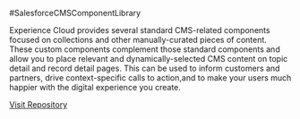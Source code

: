 #SalesforceCMSComponentLibrary

Experience Cloud provides several standard CMS-related components focused on collections and other manually-curated pieces of content. These custom components complement those standard components and allow you to place relevant and dynamically-selected CMS content on topic detail and record detail pages. This can be used to inform customers and partners, drive context-specific calls to action,and to make your users much happier with the digital experience you create.

<a href="https://github.com/SalesforceLabs/SalesforceCMSComponentLibrary/">Visit Repository</a>
